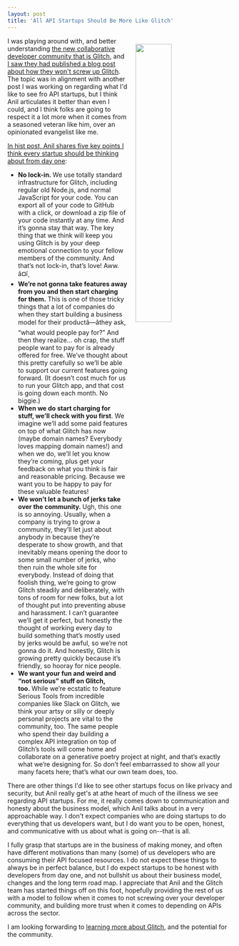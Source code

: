 ```yaml
---
layout: post
title: 'All API Startups Should Be More Like Glitch'
---
```

<p><img style="padding: 15px;" src="http://kinlane-productions.s3.amazonaws.com/api_evangelist_site/blog/glitch_fishes.png" alt="" width="40%" align="right" /></p>
<p>I was playing around with, and better understanding <a href="https://glitch.com/">the new collaborative developer community that is Glitch</a>, and <a href="https://medium.com/glitch/how-we-wont-screw-up-glitch-9b46fe153157">I saw they had published a blog post about how they won't screw up Glitch</a>. The topic was in alignment with another post I was working on regarding what I'd like to see fro API startups, but I think Anil articulates it better than even I could, and I think folks are going to respect it a lot more when it comes from a seasoned veteran like him, over an opinionated evangelist like me.</p>
<p><a href="https://medium.com/glitch/how-we-wont-screw-up-glitch-9b46fe153157">In hist post, Anil shares five key points I think every startup should be thinking about from day one</a>:</p>
<ul class="postList">
<li id="315c" class="graf graf--li graf-after--p"><strong><span class="markup--strong markup--li-strong">No lock-in.&nbsp;</span></strong>We use totally standard infrastructure for Glitch, including regular old Node.js, and normal JavaScript for your code. You can export all of your code to GitHub with a click, or download a zip file of your code instantly at any time. And it&rsquo;s gonna stay that way. The key thing that we think will keep you using Glitch is by your deep emotional connection to your fellow members of the community. And that&rsquo;s not lock-in, that&rsquo;s love! Aww. â¤ï¸</li>
<li id="c432" class="graf graf--li graf-after--li"><strong><span class="markup--strong markup--li-strong">We&rsquo;re not gonna take features away from you and then start charging for them</span>.</strong> This is one of those tricky things that a lot of companies do when they start building a business model for their productâ&mdash;âthey ask, &ldquo;what would people pay for?&rdquo; And then they realize&hellip; oh crap, the stuff people want to pay for is already offered for free. We&rsquo;ve thought about this pretty carefully so we&rsquo;ll be able to support our current features going forward. (It doesn&rsquo;t cost much for us to run your Glitch app, and that cost is going down each month. No biggie.)</li>
<li id="50ed" class="graf graf--li graf-after--li"><span class="markup--strong markup--li-strong"><strong>When we do start charging for stuff, we&rsquo;ll check with you first</strong>.&nbsp;</span>We imagine we&rsquo;ll add some paid features on top of what Glitch has now (maybe domain names?&nbsp;<span class="markup--quote markup--li-quote is-other">Everybody loves mapping domain names!)</span>&nbsp;and when we do, we&rsquo;ll let you know they&rsquo;re coming, plus get your feedback on what you think is fair and reasonable pricing. Because we want you to be happy to pay for these valuable features!</li>
<li id="a1df" class="graf graf--li graf-after--li"><strong><span class="markup--strong markup--li-strong">We won&rsquo;t let a bunch of jerks take over the community.&nbsp;</span></strong>Ugh, this one is so annoying. Usually, when a company is trying to grow a community, they&rsquo;ll let just about anybody in because they&rsquo;re desperate to show growth, and that inevitably means opening the door to some small number of jerks, who then ruin the whole site for everybody. Instead of doing that foolish thing, we&rsquo;re going to grow Glitch steadily and deliberately, with tons of room for new folks, but a lot of thought put into preventing abuse and harassment. I can&rsquo;t guarantee we&rsquo;ll get it perfect, but honestly the thought of working every day to build something that&rsquo;s mostly used by jerks would be awful, so we&rsquo;re not gonna do it. And honestly, Glitch is growing pretty quickly because it&rsquo;s friendly, so hooray for nice people.</li>
<li id="acd1" class="graf graf--li graf-after--li"><strong><span class="markup--strong markup--li-strong">We want your fun and weird and &ldquo;not serious&rdquo; stuff on Glitch, too.&nbsp;</span></strong>While we&rsquo;re ecstatic to feature Serious Tools from incredible companies like Slack on Glitch, we think your artsy or silly or deeply personal projects are vital to the community, too. The same people who spend their day building a complex API integration on top of Glitch&rsquo;s tools will come home and collaborate on a generative poetry project at night, and that&rsquo;s exactly what we&rsquo;re designing for. So don&rsquo;t feel embarrassed to show all your many facets here; that&rsquo;s what our own team does, too.</li>
</ul>
<p>There are other things I'd like to see other startups focus on like privacy and security, but Anil really get's at athe heart of much of the illness we see regarding API startups. For me, it really comes down to communication and honesty about the business model, which Anil talks about in a very approachable way. I don't expect companies who are doing startups to do everything that us developers want, but I do want you to be open, honest, and communicative with us about what is going on--that is all.</p>
<p>I fully grasp that startups are in the business of making money, and often have different motivations than many (some) of us developers who are consuming their API focused resources. I do not expect these things to always be in perfect balance, but I do expect startups to be honest with developers from day one, and not bullshit us about their business model, changes and the long term road map. I appreciate that Anil and the Glitch team has started things off on this foot, hopefully providing the rest of us with a model to follow when it comes to not screwing over your developer community, and building more trust when it comes to depending on APIs across the sector.</p>
<p>I am looking forwarding to <a href="https://glitch.com/">learning more about Glitch</a>, and the potential for the community.</p>